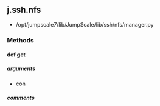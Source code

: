 ## j.ssh.nfs

- /opt/jumpscale7/lib/JumpScale/lib/ssh/nfs/manager.py

### Methods

#### def get 
##### arguments

- con

##### comments

